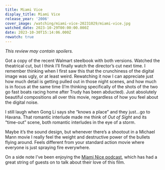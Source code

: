 ```yaml
---
title: Miami Vice
display_title: Miami Vice
release_year: '2006'
cover_image: /watching/miami-vice-20231029/miami-vice.jpg
watched_date: 2023-10-29T00:00:00.000Z
date: 2023-10-30T15:14:06.000Z
rewatch: true
---
```

_This review may contain spoilers._

Got a copy of the recent Walmart steelbook with both versions. Watched the theatrical cut, but I think I’ll finally watch the director’s cut next time. I remember thinking when I first saw this that the crunchiness of the digital image was ugly, or at least weird. Rewatching it now I can appreciate just how much detail is getting pulled out in those night scenes, and how much is in focus at the same time (I’m thinking specifically of the shots of the two go fast boats racing home after Trudy has been abducted). Just absolutely beautiful compositions all over this movie, regardless of how you feel about the digital noise.

I still laugh when Gong Li says she “knows a place” and they just…go to Havana. That romantic interlude made me think of _Out of Sight_ and its “time-out” scene, both romantic interludes in the eye of a storm.

Maybe it’s the sound design, but whenever there’s a shootout in a Michael Mann movie I really feel the weight and destructive power of the bullets flying around. Feels different from your standard action movie where everyone is just spraying fire everywhere.

On a side note I’ve been enjoying the [Miami Nice podcast](https://www.oneheatminute.com/miami-nice-podcast), which has had a great string of guests on to talk about their love of this film.
